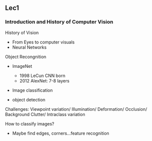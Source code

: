 ## Lec1

### Introduction and History of Computer Vision

History of Vision
* From Eyes to computer visuals
* Neural Networks

Object Recongnition
* ImageNet 
  * 1998 LeCun CNN born
  * 2012 AlexNet: 7-8 layers

* Image classification
* object detection

Challenges: Viewpoint variation/ Illumination/ Deformation/ Occlusion/ Background Clutter/ Intraclass variation

How to classify images?
* Maybe find edges, corners...feature recognition